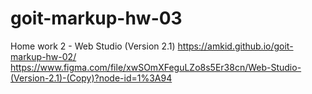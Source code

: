 # goit-markup-hw-03
Home work 2 - Web Studio (Version 2.1) 
https://amkid.github.io/goit-markup-hw-02/
https://www.figma.com/file/xwSOmXFeguLZo8s5Er38cn/Web-Studio-(Version-2.1)-(Copy)?node-id=1%3A94
